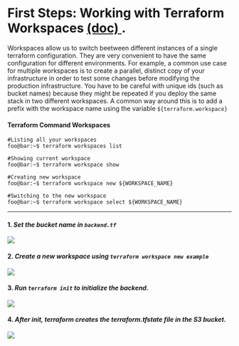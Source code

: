 # First Steps: Working with Terraform Workspaces <a href="https://www.terraform.io/docs/state/workspaces.html">(doc) </a>.

Workspaces allow us to switch beetween different instances of a single terraform configuration. They are very convenient to have the same configuration for different environments.
For example, a common use case for multiple workspaces is to create a parallel, distinct copy of your infrastructure in order to test some changes before modifying the production infrastructure. You have to be careful with unique ids (such as bucket names) because they might be repeated if you deploy the same stack in two different workspaces. A common way around this is to add a prefix with the workspace name using the variable `${terraform.workspace}`

#### Terraform Command Workspaces
```console
#Listing all your workspaces
foo@bar:~$ terraform workspaces list

#Showing current workspace
foo@bar:~$ terraform workspace show

#Creating new workspace
foo@bar:~$ terraform workspace new ${WORKSPACE_NAME}

#Switching to the new workspace
foo@bar:~$ terraform workspace select ${WORKSPACE_NAME}
```

---

#### 1. *Set the bucket name in `backend.tf`*
<image src="./images/set_backend.gif">

#### 2. *Create a new workspace using `terraform workspace new example`*
<image src="./images/create_workspace.png">

#### 3. *Run `terraform init` to initialize the backend.*
<image src="./images/tf_init.png">
  
#### 4. *After init, terraform creates the terraform.tfstate file in the S3 bucket.*
<image src="./images/list_backend.gif">

